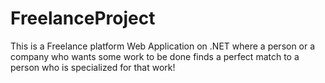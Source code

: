 # FreelanceProject
This is a Freelance platform Web Application on .NET where a person or a company who wants some work to be done finds a perfect match to a person who is specialized for that work!
